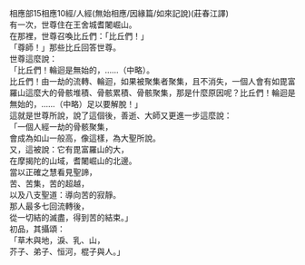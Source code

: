 相應部15相應10經/人經(無始相應/因緣篇/如來記說)(莊春江譯)  
有一次，世尊住在王舍城耆闍崛山。  
在那裡，世尊召喚比丘們：「比丘們！」  
「尊師！」那些比丘回答世尊。  
世尊這麼說：  
「比丘們！輪迴是無始的，……（中略）。  
比丘們！由一劫的流轉、輪迴，如果被聚集者聚集，且不消失，一個人會有如毘富羅山這麼大的骨骸堆積、骨骸累積、骨骸聚集，那是什麼原因呢？比丘們！輪迴是無始的，……（中略）足以要解脫！」  
這就是世尊所說，說了這個後，善逝、大師又更進一步這麼說：  
「一個人經一劫的骨骸聚集，  
會成為如山一般高，像這樣，為大聖所說。  
又，這被說：它有毘富羅山的大，  
在摩揭陀的山域，耆闍崛山的北邊。  
當以正確之慧看見聖諦，  
苦、苦集，苦的超越，  
以及八支聖道：導向苦的寂靜。  
那人最多七回流轉後，  
從一切結的滅盡，得到苦的結束。」  
初品，其攝頌：  
「草木與地，淚、乳、山，  
芥子、弟子、恒河，棍子與人。」  
  
  
